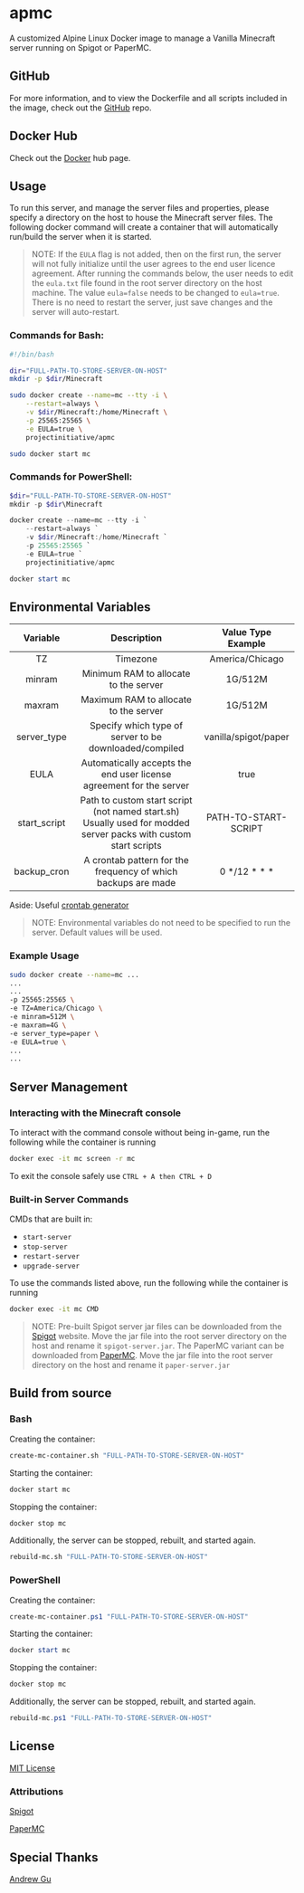 # apmc
A customized Alpine Linux Docker image to manage a Vanilla Minecraft server running on Spigot or PaperMC.

## GitHub
For more information, and to view the Dockerfile and all scripts included in the image, check out the [GitHub](https://github.com/ProjectInitiative/apmc) repo.

## Docker Hub
Check out the [Docker](https://hub.docker.com/r/projectinitiative/apmc) hub page.

## Usage

To run this server, and manage the server files and properties, please specify a directory on the host to house the Minecraft server files. The following docker command will create a container that will automatically run/build the server when it is started.

> NOTE: If the `EULA` flag is not added, then on the first run, the server will not fully initialize until the user agrees to the end user licence agreement. After running the commands below, the user needs to edit the `eula.txt` file found in the root server directory on the host machine. The value `eula=false` needs to be changed to `eula=true`. There is no need to restart the server, just save changes and the server will auto-restart.

### Commands for Bash:

```bash
#!/bin/bash

dir="FULL-PATH-TO-STORE-SERVER-ON-HOST" 
mkdir -p $dir/Minecraft

sudo docker create --name=mc --tty -i \
	--restart=always \
	-v $dir/Minecraft:/home/Minecraft \
	-p 25565:25565 \
	-e EULA=true \
	projectinitiative/apmc

sudo docker start mc
```

### Commands for PowerShell:

```PowerShell
$dir="FULL-PATH-TO-STORE-SERVER-ON-HOST" 
mkdir -p $dir\Minecraft

docker create --name=mc --tty -i `
	--restart=always `
	-v $dir/Minecraft:/home/Minecraft `
	-p 25565:25565 `
	-e EULA=true `
	projectinitiative/apmc

docker start mc
```

## Environmental Variables

|   Variable   |                                                   Description                                                   |  Value Type Example  |
| :----------: | :-------------------------------------------------------------------------------------------------------------: | :------------------: |
|      TZ      |                                                    Timezone                                                     |   America/Chicago    |
|    minram    |                                      Minimum RAM to allocate to the server                                      |       1G/512M        |
|    maxram    |                                      Maximum RAM to allocate to the server                                      |       1G/512M        |
| server_type  |                             Specify which type of server to be downloaded/compiled                              | vanilla/spigot/paper |
|     EULA     |                       Automatically accepts the end user license agreement for the server                       |         true         |
| start_script | Path to custom start script (not named start.sh) Usually used for modded server packs with custom start scripts | PATH-TO-START-SCRIPT |
| backup_cron  |                          A crontab pattern for the frequency of which backups are made                          |     0 */12 * * *     |

Aside: Useful [crontab generator](https://crontab.guru/every-12-hours)

> NOTE: Environmental variables do not need to be specified to run the server. Default values will be used.

### Example Usage

```bash
sudo docker create --name=mc ...
...
...
-p 25565:25565 \
-e TZ=America/Chicago \
-e minram=512M \
-e maxram=4G \
-e server_type=paper \
-e EULA=true \
...
...
```

## Server Management

### Interacting with the Minecraft console

To interact with the command console without being in-game, run the following while the container is running

```bash 
docker exec -it mc screen -r mc 
```

To exit the console safely use `CTRL + A then CTRL + D`

### Built-in Server Commands

CMDs that are built in:
  * `start-server`
  * `stop-server`
  * `restart-server`
  * `upgrade-server`

To use the commands listed above, run the following while the container is running

```bash
docker exec -it mc CMD
```

> NOTE: Pre-built Spigot server jar files can be downloaded from the [Spigot](https://getbukkit.org/download/spigot) website. Move the jar file into the root server directory on the host and rename it `spigot-server.jar`. The PaperMC variant can be downloaded from [PaperMC](https://papermc.io/downloads). Move the jar file into the root server directory on the host and rename it `paper-server.jar`


## Build from source

### Bash

Creating the container:

```bash
create-mc-container.sh "FULL-PATH-TO-STORE-SERVER-ON-HOST"
```

Starting the container:

```bash
docker start mc
```

Stopping the container:

```bash
docker stop mc
```

Additionally, the server can be stopped, rebuilt, and started again.

```bash
rebuild-mc.sh "FULL-PATH-TO-STORE-SERVER-ON-HOST"
```

### PowerShell

Creating the container:

```PowerShell
create-mc-container.ps1 "FULL-PATH-TO-STORE-SERVER-ON-HOST"
```

Starting the container:

```PowerShell
docker start mc
```

Stopping the container:

```PowerShell
docker stop mc
```

Additionally, the server can be stopped, rebuilt, and started again.

```PowerShell
rebuild-mc.ps1 "FULL-PATH-TO-STORE-SERVER-ON-HOST"
```


## License

[MIT License](https://github.com/ProjectInitiative/apmc/blob/master/LICENSE)

### Attributions

[Spigot](https://www.spigotmc.org/wiki/public-license/)

[PaperMC](https://github.com/PaperMC/Paper/blob/ver/1.14/LICENSE.md)

## Special Thanks
[Andrew Gu](https://github.com/a-gu)